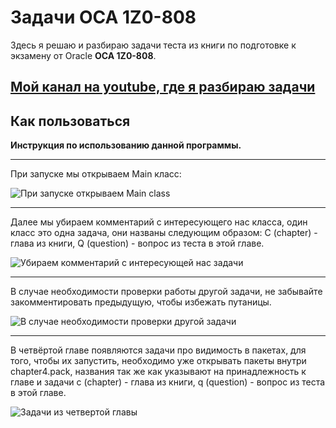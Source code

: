 Задачи OCA 1Z0-808
=========================

Здесь я решаю и разбираю задачи теста из книги по подготовке к экзамену от Oracle  **OCA 1Z0-808**.

[Мой канал на youtube, где я разбираю задачи](https://www.youtube.com/embed/videoseries?list=PLpQAJa4vumYalsYCHI8_bqHy_fc20s4X0)
---------------------------------------------------------------------------------------------------

Как пользоваться
----------------

**Инструкция по использованию данной программы.**

----------
При запуске мы открываем Main класс:

![При запуске открываем Main class](https://raw.githubusercontent.com/imbiozz/exam-OCA1Z0-808/master/docs/images/1.jpg)

----------
Далее мы убираем комментарий с интересующего нас класса, один класс это одна задача, они названы следующим образом: C (chapter) - глава из книги, Q (question) - вопрос из теста в этой главе.

![Убираем комментарий с интересующей  нас задачи](https://raw.githubusercontent.com/imbiozz/exam-OCA1Z0-808/master/docs/images/2.jpg)

----------
В случае необходимости проверки работы другой задачи, не забывайте закомментировать предыдущую, чтобы избежать путаницы.

![В случае необходимости проверки другой задачи](https://raw.githubusercontent.com/imbiozz/exam-OCA1Z0-808/master/docs/images/3.jpg)

----------
В четвёртой главе появляются задачи про видимость в пакетах, для того, чтобы их запустить, необходимо уже открывать пакеты внутри chapter4.pack, названия так же как указывают на принадлежность к главе и задачи c (chapter) - глава из книги, q (question) - вопрос из теста в этой главе.

![Задачи из четвертой главы](https://raw.githubusercontent.com/imbiozz/exam-OCA1Z0-808/master/docs/images/4.jpg)


